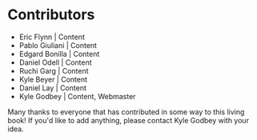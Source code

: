 # Contributors

- Eric Flynn | Content
- Pablo Giuliani | Content
- Edgard Bonilla | Content
- Daniel Odell | Content
- Ruchi Garg | Content
- Kyle Beyer | Content
- Daniel Lay | Content
- Kyle Godbey | Content, Webmaster

Many thanks to everyone that has contributed in some way to this living book! If you'd like to add anything, please contact Kyle Godbey with your idea.
